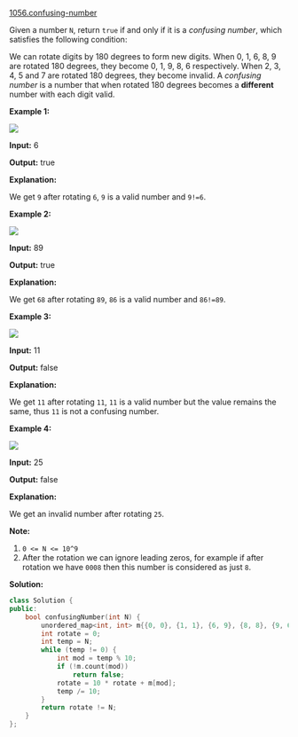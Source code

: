[1056.confusing-number](https://leetcode.com/problems/confusing-number/)  

Given a number `N`, return `true` if and only if it is a _confusing number_, which satisfies the following condition:

We can rotate digits by 180 degrees to form new digits. When 0, 1, 6, 8, 9 are rotated 180 degrees, they become 0, 1, 9, 8, 6 respectively. When 2, 3, 4, 5 and 7 are rotated 180 degrees, they become invalid. A _confusing number_ is a number that when rotated 180 degrees becomes a **different** number with each digit valid.

**Example 1:**

![](https://assets.leetcode.com/uploads/2019/03/23/1268_1.png)

  
**Input:** 6
  
**Output:** true
  
**Explanation:** 
  
We get `9` after rotating `6`, `9` is a valid number and `9!=6`.
  

**Example 2:**

![](https://assets.leetcode.com/uploads/2019/03/23/1268_2.png)

  
**Input:** 89
  
**Output:** true
  
**Explanation:** 
  
We get `68` after rotating `89`, `86` is a valid number and `86!=89`.
  

**Example 3:**

![](https://assets.leetcode.com/uploads/2019/03/26/1268_3.png)

  
**Input:** 11
  
**Output:** false
  
**Explanation:** 
  
We get `11` after rotating `11`, `11` is a valid number but the value remains the same, thus `11` is not a confusing number.
  

**Example 4:**

![](https://assets.leetcode.com/uploads/2019/03/23/1268_4.png)

  
**Input:** 25
  
**Output:** false
  
**Explanation:** 
  
We get an invalid number after rotating `25`.
  

**Note:**

1.  `0 <= N <= 10^9`
2.  After the rotation we can ignore leading zeros, for example if after rotation we have `0008` then this number is considered as just `8`.  



**Solution:**  

```cpp
class Solution {
public:
    bool confusingNumber(int N) {
        unordered_map<int, int> m{{0, 0}, {1, 1}, {6, 9}, {8, 8}, {9, 6}};
        int rotate = 0;
        int temp = N;
        while (temp != 0) {
            int mod = temp % 10;
            if (!m.count(mod))
                return false;
            rotate = 10 * rotate + m[mod];
            temp /= 10;
        }
        return rotate != N;
    }
};
```
      